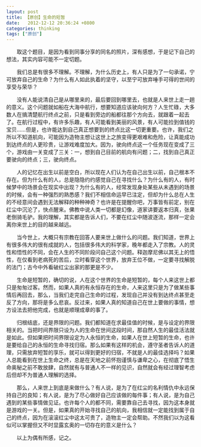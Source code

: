 ```yaml
---
layout: post
title: 【原创】生命的短暂
date:   2012-12-12 20:36:24 +0800
categories: thinking
tags: ["原创"]
---
```

　　取这个题目，是因为看到同事分享的同名的照片，深有感想，于是记下自己的想法，其实内容可能不一定切题。

　　我们总是有很多不理解。不理解，为什么历史上，有人只是为了一句承诺，宁可放弃自己的生命？为什么有人如此执着的坚守，以至宁可放弃唾手可得的世间的享受与荣华？

　　没有人能说清自己是从哪里来的，最后要回到哪里去，也就是人来世上走一趟的意义。这个问题就如船在大海中航行，想要知道应该驶向何方？人生忙碌，大多数人在搞清楚航行终点之前，只是看到旁边的船都往那个方向去，就跟着一起去了。在航行过程中，有许多乐趣，有人可能看到美丽的风景，有人可能捡到值钱的宝贝……但是，也许能达到自己真正想要到的终点比这一切更重要。也许，我们之所以不知道航向，可能因为造物主想让这世上之旅变得更艰难和危险，让真能成功到达终点的人更珍贵，让游戏难度加大。因为，驶向终点这一个任务现在变成了三个，游戏由一关变成了三关：一，想到自己目前的航向有问题；二，找到自己真正要驶向的终点；三，驶向终点。

　　人的记忆在出生以前是空白，所以现在人们认为在自己出生以前，自己根本不存在。但为什么有的人，总是隐隐约约感觉自己在寻找什么？为什么有的人，有时候梦中的场景会在现实中出现？为什么有的人，经常发现身处某些从未遇到的场景的时候，会有一种强烈的熟悉感？我们不相信命运早已注定，但却为什么总在人生的不经意间会遇到无法解释的种种神奇？也许是在提醒你吧，万事皆有前定，别在红尘中沉沦了，快点醒来。佛教中说人类一切都是幻像，道家讲要返本归真，张果老倒骑毛驴。我的理解，其实都是告诉人们，不要在红尘中随波逐流，那样一定会离你来世上的目的越来越远。

　　当今世上，大概只有宗教在回答人要来世上做什么的问题。我们知道，世界上有很多伟大的很有成就的人，包括很多伟大的科学家，晚年都走入了宗教。人的灵性和悟性的不同，会在人生的不同阶段问自己这个问题。释迦摩尼佛以其无上的悟性，在仅看到老病死的苦后，立时看穿这个世界，放弃王位不做，一定要寻找解脱的法门；古今中外看破红尘出家的那更是不少。

　　生命是短暂的，确切的说，人在这个世界的生命是短暂的，每个人来这世上都只是匆匆过客。然而，如果人真的有永恒存在的生命，人来这里只是为了做某些事情后再回去，那么，当我们走完自己生命的过程，发现自己并没有到达终点甚至走反了方向，那将是多么悲哀。反过来，如果人真的知道自己在世上要做的事情，想方设法去把他完成，也就是顺理成章的事了。

　　归根结底，还是界限的问题。我们都知道在求最佳值的时候，是与设定的界限相关的。当把时间界限只设为人的生命在世间这段时间，那自然人生的最佳活法就是如此。但如果把时间界限设定为人永恒的生命，如果人在世上短暂的生命，也许是要给自己的永恒的生命寻找归宿。那么如果有这样的机会，遵守圣者告诉人的道理，只需放弃短暂的享乐，就可以得到更好的归宿，不就是人的最佳选择吗？如果人总能看到在世上生命之终，总是在天地之前怀抱谨慎与谦卑之心，在彻底了悟生命奥秘之前不敢放肆，自然就有与普通人不一样的见识，自然就会有经过理智考虑后但却不为普通人理解的选择。

　　那么，人来世上到底是来做什么？有人说，是为了在红尘的名利情仇中永远保持自己的良知；有人说，是为了尽心做好自己应该做的每件事；有人说，是为自己遇到的某些事情做见证。也许每个人的都不同，需要靠自己去寻找，因为这本身就是游戏的一关。但是，如果真的开始寻找自己的航向，我相信就一定能找到属于自己的终点，因为在滚滚红尘中这太可贵了，造物主一定会帮助。不然我们以为这看似可以掌握但又不时显露玄奥的一切存在的意义是什么？

　　以上为偶有所感，记之。
